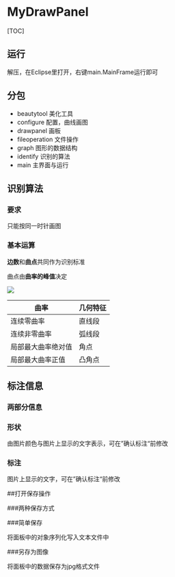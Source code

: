 # MyDrawPanel

[TOC]

## 运行

解压，在Eclipse里打开，右键main.MainFrame运行即可



## 分包

- beautytool 美化工具
- configure 配置，曲线画图
- drawpanel 画板
- fileoperation 文件操作
- graph 图形的数据结构
- identify 识别的算法
- main 主界面与运行

## 识别算法

### 要求

只能按同一时针画图

### 基本运算

**边数**和**曲点**共同作为识别标准

曲点由**曲率的峰值**决定

![](/home/songzi/文档/my_github/Panel/image/曲率.png)



| 曲率               | 几何特征 |
| ------------------ | -------- |
| 连续零曲率         | 直线段   |
| 连续非零曲率       | 弧线段   |
| 局部最大曲率绝对值 | 角点     |
| 局部最大曲率正值   | 凸角点   |

## 标注信息

### 两部分信息

### 形状

由图片颜色与图片上显示的文字表示，可在”确认标注“前修改

### 标注

图片上显示的文字，可在”确认标注“前修改



##打开保存操作

###两种保存方式

###简单保存

将面板中的对象序列化写入文本文件中

###另存为图像

将面板中的数据保存为jpg格式文件